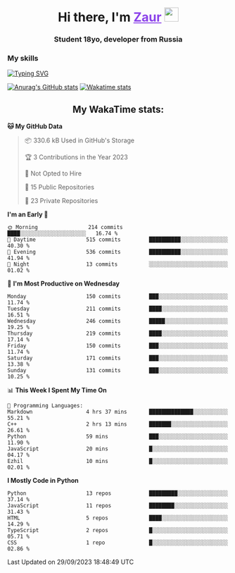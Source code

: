 <h1 align="center">
    Hi there, I'm 
    <a href="https://t.me/skyguy" target="_blank" style="color: #8C43EA">Zaur</a>
    <img src="https://github.com/blackcater/blackcater/raw/main/images/Hi.gif" height="32">
</h1>

<h3 align="center">
    Student 18yo, developer from Russia
</h3>  

### **My skills**
[![Typing SVG](https://readme-typing-svg.herokuapp.com?font=Oxanium&duration=3000&pause=1500&color=8C43EA&height=30&lines=Python:+FastAPI,+Flask,+Aiogram,+Telethon;SQL:+PostgreSQL,+SQLite;Javascript:+React.js;HTML,+CSS+(SCSS))](https://git.io/typing-svg)

[![Anurag's GitHub stats](https://github-readme-stats.vercel.app/api?username=mrskyguy&hide_title=true&count_private=true&show_icons=true&title_color=8C43EA&icon_color=BE57EA&bg_color=30,191919,341b56&text_color=B1B1B1&border_radius=10&hide_border=true)](https://github.com/anuraghazra/github-readme-stats)
[![Wakatime stats](https://github-readme-stats.vercel.app/api/wakatime?username=skyguy&hide_title=true&show_icons=true&title_color=8C43EA&icon_color=BE57EA&bg_color=30,191919,341b56&text_color=B1B1B1&border_radius=10&hide_border=true)](https://github.com/anuraghazra/github-readme-stats)


<h2 align="center"> My WakaTime stats: </h2>

<!--START_SECTION:waka-->
**🐱 My GitHub Data** 

> 📦 330.6 kB Used in GitHub's Storage 
 > 
> 🏆 3 Contributions in the Year 2023
 > 
> 🚫 Not Opted to Hire
 > 
> 📜 15 Public Repositories 
 > 
> 🔑 23 Private Repositories 
 > 
**I'm an Early 🐤** 

```text
🌞 Morning                214 commits         ████░░░░░░░░░░░░░░░░░░░░░   16.74 % 
🌆 Daytime                515 commits         ██████████░░░░░░░░░░░░░░░   40.30 % 
🌃 Evening                536 commits         ██████████░░░░░░░░░░░░░░░   41.94 % 
🌙 Night                  13 commits          ░░░░░░░░░░░░░░░░░░░░░░░░░   01.02 % 
```
📅 **I'm Most Productive on Wednesday** 

```text
Monday                   150 commits         ███░░░░░░░░░░░░░░░░░░░░░░   11.74 % 
Tuesday                  211 commits         ████░░░░░░░░░░░░░░░░░░░░░   16.51 % 
Wednesday                246 commits         █████░░░░░░░░░░░░░░░░░░░░   19.25 % 
Thursday                 219 commits         ████░░░░░░░░░░░░░░░░░░░░░   17.14 % 
Friday                   150 commits         ███░░░░░░░░░░░░░░░░░░░░░░   11.74 % 
Saturday                 171 commits         ███░░░░░░░░░░░░░░░░░░░░░░   13.38 % 
Sunday                   131 commits         ███░░░░░░░░░░░░░░░░░░░░░░   10.25 % 
```


📊 **This Week I Spent My Time On** 

```text
💬 Programming Languages: 
Markdown                 4 hrs 37 mins       ██████████████░░░░░░░░░░░   55.21 % 
C++                      2 hrs 13 mins       ███████░░░░░░░░░░░░░░░░░░   26.61 % 
Python                   59 mins             ███░░░░░░░░░░░░░░░░░░░░░░   11.90 % 
JavaScript               20 mins             █░░░░░░░░░░░░░░░░░░░░░░░░   04.17 % 
Ezhil                    10 mins             █░░░░░░░░░░░░░░░░░░░░░░░░   02.01 % 
```

**I Mostly Code in Python** 

```text
Python                   13 repos            █████████░░░░░░░░░░░░░░░░   37.14 % 
JavaScript               11 repos            ████████░░░░░░░░░░░░░░░░░   31.43 % 
HTML                     5 repos             ████░░░░░░░░░░░░░░░░░░░░░   14.29 % 
TypeScript               2 repos             █░░░░░░░░░░░░░░░░░░░░░░░░   05.71 % 
CSS                      1 repo              █░░░░░░░░░░░░░░░░░░░░░░░░   02.86 % 
```




 Last Updated on 29/09/2023 18:48:49 UTC
<!--END_SECTION:waka-->
